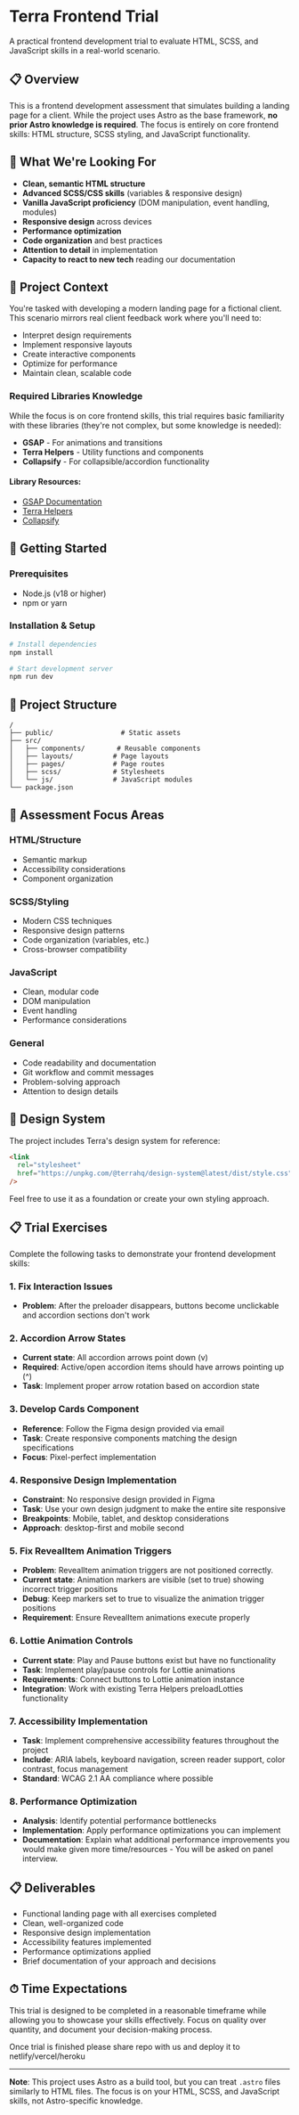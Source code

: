# Terra Frontend Trial

A practical frontend development trial to evaluate HTML, SCSS, and JavaScript skills in a real-world scenario.

## 📋 Overview

This is a frontend development assessment that simulates building a landing page for a client. While the project uses Astro as the base framework, **no prior Astro knowledge is required**. The focus is entirely on core frontend skills: HTML structure, SCSS styling, and JavaScript functionality.

## 🎯 What We're Looking For

- **Clean, semantic HTML structure**
- **Advanced SCSS/CSS skills** (variables & responsive design)
- **Vanilla JavaScript proficiency** (DOM manipulation, event handling, modules)
- **Responsive design** across devices
- **Performance optimization**
- **Code organization** and best practices
- **Attention to detail** in implementation
- **Capacity to react to new tech** reading our documentation

## 🏢 Project Context

You're tasked with developing a modern landing page for a fictional client. This scenario mirrors real client feedback work where you'll need to:

- Interpret design requirements
- Implement responsive layouts
- Create interactive components
- Optimize for performance
- Maintain clean, scalable code

### Required Libraries Knowledge

While the focus is on core frontend skills, this trial requires basic familiarity with these libraries (they're not complex, but some knowledge is needed):

- **GSAP** - For animations and transitions
- **Terra Helpers** - Utility functions and components
- **Collapsify** - For collapsible/accordion functionality

#### Library Resources:

- [GSAP Documentation](https://greensock.com/docs/)
- [Terra Helpers](https://www.npmjs.com/package/@terrahq/helpers)
- [Collapsify](https://www.npmjs.com/package/@terrahq/collapsify)

## 🚀 Getting Started

### Prerequisites

- Node.js (v18 or higher)
- npm or yarn

### Installation & Setup

```bash
# Install dependencies
npm install

# Start development server
npm run dev
```

## 📁 Project Structure

```text
/
├── public/                 # Static assets
├── src/
│   ├── components/        # Reusable components
│   ├── layouts/          # Page layouts
│   ├── pages/            # Page routes
│   ├── scss/             # Stylesheets
│   └── js/               # JavaScript modules
└── package.json
```

## 📝 Assessment Focus Areas

### HTML/Structure

- Semantic markup
- Accessibility considerations
- Component organization

### SCSS/Styling

- Modern CSS techniques
- Responsive design patterns
- Code organization (variables, etc.)
- Cross-browser compatibility

### JavaScript

- Clean, modular code
- DOM manipulation
- Event handling
- Performance considerations

### General

- Code readability and documentation
- Git workflow and commit messages
- Problem-solving approach
- Attention to design details

## 🎨 Design System

The project includes Terra's design system for reference:

```html
<link
  rel="stylesheet"
  href="https://unpkg.com/@terrahq/design-system@latest/dist/style.css"
/>
```

Feel free to use it as a foundation or create your own styling approach.

## 📋 Trial Exercises

Complete the following tasks to demonstrate your frontend development skills:

### 1. Fix Interaction Issues

- **Problem**: After the preloader disappears, buttons become unclickable and accordion sections don't work

### 2. Accordion Arrow States

- **Current state**: All accordion arrows point down (v)
- **Required**: Active/open accordion items should have arrows pointing up (^)
- **Task**: Implement proper arrow rotation based on accordion state

### 3. Develop Cards Component

- **Reference**: Follow the Figma design provided via email
- **Task**: Create responsive components matching the design specifications
- **Focus**: Pixel-perfect implementation

### 4. Responsive Design Implementation

- **Constraint**: No responsive design provided in Figma
- **Task**: Use your own design judgment to make the entire site responsive
- **Breakpoints**: Mobile, tablet, and desktop considerations
- **Approach**: desktop-first and mobile second

### 5. Fix RevealItem Animation Triggers

- **Problem**: RevealItem animation triggers are not positioned correctly.
- **Current state**: Animation markers are visible (set to true) showing incorrect trigger positions
- **Debug**: Keep markers set to true to visualize the animation trigger positions
- **Requirement**: Ensure RevealItem animations execute properly

### 6. Lottie Animation Controls

- **Current state**: Play and Pause buttons exist but have no functionality
- **Task**: Implement play/pause controls for Lottie animations
- **Requirements**: Connect buttons to Lottie animation instance
- **Integration**: Work with existing Terra Helpers preloadLotties functionality

### 7. Accessibility Implementation

- **Task**: Implement comprehensive accessibility features throughout the project
- **Include**: ARIA labels, keyboard navigation, screen reader support, color contrast, focus management
- **Standard**: WCAG 2.1 AA compliance where possible

### 8. Performance Optimization

- **Analysis**: Identify potential performance bottlenecks
- **Implementation**: Apply performance optimizations you can implement
- **Documentation**: Explain what additional performance improvements you would make given more time/resources - You will be asked on panel interview.

## 📋 Deliverables

- Functional landing page with all exercises completed
- Clean, well-organized code
- Responsive design implementation
- Accessibility features implemented
- Performance optimizations applied
- Brief documentation of your approach and decisions

## ⏱ Time Expectations

This trial is designed to be completed in a reasonable timeframe while allowing you to showcase your skills effectively. Focus on quality over quantity, and document your decision-making process.

Once trial is finished please share repo with us and deploy it to netlify/vercel/heroku

---

**Note**: This project uses Astro as a build tool, but you can treat `.astro` files similarly to HTML files. The focus is on your HTML, SCSS, and JavaScript skills, not Astro-specific knowledge.
